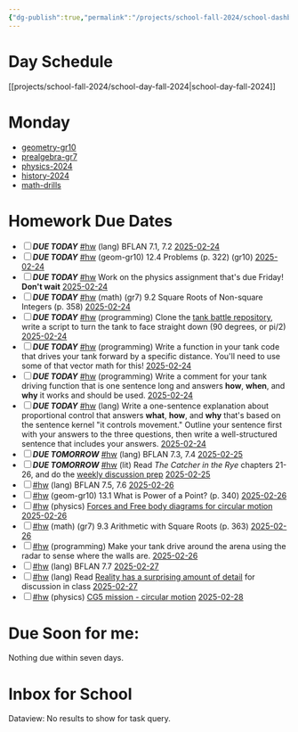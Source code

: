 ```yaml
---
{"dg-publish":true,"permalink":"/projects/school-fall-2024/school-dashboard/"}
---
```



# Day Schedule

[[projects/school-fall-2024/school-day-fall-2024\|school-day-fall-2024]]

<span><span><span alt="school-day-fall-2024 > Monday" src="school-day-fall-2024#Monday" class="internal-embed markdown-embed inline-embed is-loaded"><div class="markdown-embed-title"></div><div class="markdown-preview-view markdown-rendered show-indentation-guide"><h1 data-heading="Monday" dir="auto">Monday</h1>
<ul>
<li dir="auto"><a data-href="geometry-gr10" href="geometry-gr10" class="internal-link" target="_blank" rel="noopener nofollow">geometry-gr10</a></li>
<li dir="auto"><a data-href="prealgebra-gr7" href="prealgebra-gr7" class="internal-link" target="_blank" rel="noopener nofollow">prealgebra-gr7</a></li>
<li dir="auto"><a data-href="physics-2024" href="physics-2024" class="internal-link" target="_blank" rel="noopener nofollow">physics-2024</a></li>
<li dir="auto"><a data-href="history-2024" href="history-2024" class="internal-link" target="_blank" rel="noopener nofollow">history-2024</a></li>
<li dir="auto"><a data-href="math-drills" href="math-drills" class="internal-link" target="_blank" rel="noopener nofollow">math-drills</a></li>
</ul></div></span></span></span>

# Homework Due Dates

<div><ul class="contains-task-list"><li data-task=" " class="dataview task-list-item"><input type="checkbox" class="dataview task-list-item-checkbox"><span><strong><em>DUE TODAY</em></strong> <a href="#hw" class="tag" target="_blank" rel="noopener nofollow">#hw</a> (lang) BFLAN 7.1, 7.2 <a data-href="2025-02-24" href="2025-02-24" class="internal-link" target="_blank" rel="noopener nofollow">2025-02-24</a></span></li><li data-task=" " class="dataview task-list-item"><input type="checkbox" class="dataview task-list-item-checkbox"><span><strong><em>DUE TODAY</em></strong> <a href="#hw" class="tag" target="_blank" rel="noopener nofollow">#hw</a> (geom-gr10) 12.4 Problems  (p. 322) (gr10) <a data-href="2025-02-24" href="2025-02-24" class="internal-link" target="_blank" rel="noopener nofollow">2025-02-24</a></span></li><li data-task=" " class="dataview task-list-item"><input type="checkbox" class="dataview task-list-item-checkbox"><span><strong><em>DUE TODAY</em></strong> <a href="#hw" class="tag" target="_blank" rel="noopener nofollow">#hw</a> Work on the physics assignment that's due Friday! <strong>Don't wait</strong> <a data-href="2025-02-24" href="2025-02-24" class="internal-link" target="_blank" rel="noopener nofollow">2025-02-24</a></span></li><li data-task=" " class="dataview task-list-item"><input type="checkbox" class="dataview task-list-item-checkbox"><span><strong><em>DUE TODAY</em></strong> <a href="#hw" class="tag" target="_blank" rel="noopener nofollow">#hw</a> (math) (gr7) 9.2 Square Roots of Non-square Integers (p. 358) <a data-href="2025-02-24" href="2025-02-24" class="internal-link" target="_blank" rel="noopener nofollow">2025-02-24</a></span></li><li data-task=" " class="dataview task-list-item"><input type="checkbox" class="dataview task-list-item-checkbox"><span><strong><em>DUE TODAY</em></strong> <a href="#hw" class="tag" target="_blank" rel="noopener nofollow">#hw</a> (programming) Clone the <a data-tooltip-position="top" aria-label="https://github.com/aethertap/tank-battle" rel="noopener nofollow" class="external-link" href="https://github.com/aethertap/tank-battle" target="_blank">tank battle repository</a>, write a script to turn the tank to face straight down (90 degrees, or pi/2) <a data-href="2025-02-24" href="2025-02-24" class="internal-link" target="_blank" rel="noopener nofollow">2025-02-24</a></span></li><li data-task=" " class="dataview task-list-item"><input type="checkbox" class="dataview task-list-item-checkbox"><span><strong><em>DUE TODAY</em></strong> <a href="#hw" class="tag" target="_blank" rel="noopener nofollow">#hw</a> (programming) Write a function in your tank code that drives your tank forward by a specific distance. You'll need to use some of that vector math  for this! <a data-href="2025-02-24" href="2025-02-24" class="internal-link" target="_blank" rel="noopener nofollow">2025-02-24</a></span></li><li data-task=" " class="dataview task-list-item"><input type="checkbox" class="dataview task-list-item-checkbox"><span><strong><em>DUE TODAY</em></strong> <a href="#hw" class="tag" target="_blank" rel="noopener nofollow">#hw</a> (programming) Write a comment for your tank driving function that is one sentence long and answers <strong>how</strong>, <strong>when</strong>, and <strong>why</strong> it works and should be used. <a data-href="2025-02-24" href="2025-02-24" class="internal-link" target="_blank" rel="noopener nofollow">2025-02-24</a></span></li><li data-task=" " class="dataview task-list-item"><input type="checkbox" class="dataview task-list-item-checkbox"><span><strong><em>DUE TODAY</em></strong> <a href="#hw" class="tag" target="_blank" rel="noopener nofollow">#hw</a> (lang) Write a one-sentence explanation about proportional control that answers <strong>what</strong>, <strong>how</strong>, and <strong>why</strong> that's based on the sentence kernel "it controls movement." Outline your sentence first with your answers to the three questions, then write a well-structured sentence that includes your answers. <a data-href="2025-02-24" href="2025-02-24" class="internal-link" target="_blank" rel="noopener nofollow">2025-02-24</a></span></li><li data-task=" " class="dataview task-list-item"><input type="checkbox" class="dataview task-list-item-checkbox"><span><strong><em>DUE TOMORROW</em></strong> <a href="#hw" class="tag" target="_blank" rel="noopener nofollow">#hw</a> (lang) BFLAN 7.3, 7.4 <a data-href="2025-02-25" href="2025-02-25" class="internal-link" target="_blank" rel="noopener nofollow">2025-02-25</a></span></li><li data-task=" " class="dataview task-list-item"><input type="checkbox" class="dataview task-list-item-checkbox"><span><strong><em>DUE TOMORROW</em></strong> <a href="#hw" class="tag" target="_blank" rel="noopener nofollow">#hw</a> (lit) Read <em>The Catcher in the Rye</em> chapters 21-26, and do the <a data-tooltip-position="top" aria-label="https://school.ginosterous.com/projects/school-fall-2024/language/catcher-in-the-rye" rel="noopener nofollow" class="external-link" href="https://school.ginosterous.com/projects/school-fall-2024/language/catcher-in-the-rye" target="_blank">weekly discussion prep</a> <a data-href="2025-02-25" href="2025-02-25" class="internal-link" target="_blank" rel="noopener nofollow">2025-02-25</a></span></li><li data-task=" " class="dataview task-list-item"><input type="checkbox" class="dataview task-list-item-checkbox"><span><a href="#hw" class="tag" target="_blank" rel="noopener nofollow">#hw</a> (lang) BFLAN 7.5, 7.6 <a data-href="2025-02-26" href="2025-02-26" class="internal-link" target="_blank" rel="noopener nofollow">2025-02-26</a></span></li><li data-task=" " class="dataview task-list-item"><input type="checkbox" class="dataview task-list-item-checkbox"><span><a href="#hw" class="tag" target="_blank" rel="noopener nofollow">#hw</a> (geom-gr10) 13.1 What is Power of a Point?  (p. 340) <a data-href="2025-02-26" href="2025-02-26" class="internal-link" target="_blank" rel="noopener nofollow">2025-02-26</a></span></li><li data-task=" " class="dataview task-list-item"><input type="checkbox" class="dataview task-list-item-checkbox"><span><a href="#hw" class="tag" target="_blank" rel="noopener nofollow">#hw</a> (physics) <a data-tooltip-position="top" aria-label="https://www.physicsclassroom.com/Concept-Builders/Circular-and-Satellite-Motion/Forces-In-Circles" rel="noopener nofollow" class="external-link" href="https://www.physicsclassroom.com/Concept-Builders/Circular-and-Satellite-Motion/Forces-In-Circles" target="_blank">Forces and Free body diagrams for circular motion</a> <a data-href="2025-02-26" href="2025-02-26" class="internal-link" target="_blank" rel="noopener nofollow">2025-02-26</a></span></li><li data-task=" " class="dataview task-list-item"><input type="checkbox" class="dataview task-list-item-checkbox"><span><a href="#hw" class="tag" target="_blank" rel="noopener nofollow">#hw</a> (math) (gr7) 9.3 Arithmetic with Square Roots (p. 363) <a data-href="2025-02-26" href="2025-02-26" class="internal-link" target="_blank" rel="noopener nofollow">2025-02-26</a></span></li><li data-task=" " class="dataview task-list-item"><input type="checkbox" class="dataview task-list-item-checkbox"><span><a href="#hw" class="tag" target="_blank" rel="noopener nofollow">#hw</a> (programming) Make your tank drive around the arena using the radar to sense where the walls are. <a data-href="2025-02-26" href="2025-02-26" class="internal-link" target="_blank" rel="noopener nofollow">2025-02-26</a></span></li><li data-task=" " class="dataview task-list-item"><input type="checkbox" class="dataview task-list-item-checkbox"><span><a href="#hw" class="tag" target="_blank" rel="noopener nofollow">#hw</a> (lang) BFLAN 7.7 <a data-href="2025-02-27" href="2025-02-27" class="internal-link" target="_blank" rel="noopener nofollow">2025-02-27</a></span></li><li data-task=" " class="dataview task-list-item"><input type="checkbox" class="dataview task-list-item-checkbox"><span><a href="#hw" class="tag" target="_blank" rel="noopener nofollow">#hw</a> (lang) Read <a data-tooltip-position="top" aria-label="http://johnsalvatier.org/blog/2017/reality-has-a-surprising-amount-of-detail" rel="noopener nofollow" class="external-link" href="http://johnsalvatier.org/blog/2017/reality-has-a-surprising-amount-of-detail" target="_blank">Reality has a surprising amount of detail</a> for discussion in class <a data-href="2025-02-27" href="2025-02-27" class="internal-link" target="_blank" rel="noopener nofollow">2025-02-27</a></span></li><li data-task=" " class="dataview task-list-item"><input type="checkbox" class="dataview task-list-item-checkbox"><span><a href="#hw" class="tag" target="_blank" rel="noopener nofollow">#hw</a> (physics) <a data-tooltip-position="top" aria-label="https://www.physicsclassroom.com/mop/Circular-and-Satellite-Motion/Mathematical-Analysis" rel="noopener nofollow" class="external-link" href="https://www.physicsclassroom.com/mop/Circular-and-Satellite-Motion/Mathematical-Analysis" target="_blank">CG5 mission - circular motion</a> <a data-href="2025-02-28" href="2025-02-28" class="internal-link" target="_blank" rel="noopener nofollow">2025-02-28</a></span></li></ul></div>


# Due Soon for me:

<p><span>Nothing due within seven days.</span></p>

# Inbox for School
<div><div class="dataview dataview-error-box"><p class="dataview dataview-error-message">Dataview: No results to show for task query.</p></div></div>